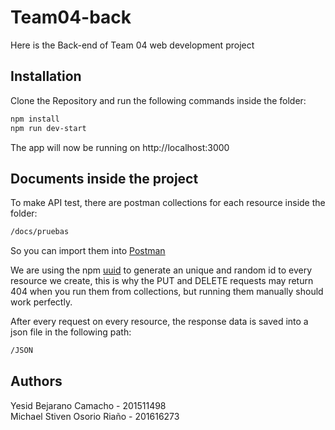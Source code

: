 # Team04-back
Here is the Back-end of Team 04 web development project

## Installation

Clone the Repository and run the following commands inside the folder:

```bash
npm install
npm run dev-start
```
The app will now be running on http://localhost:3000

## Documents inside the project

To make API test, there are postman collections for each resource inside the folder:

```bash
/docs/pruebas
```
So you can import them into [Postman](https://www.getpostman.com/)

We are using the npm [uuid](https://www.npmjs.com/package/uuid) to generate an unique and random id to every resource we create,
this is why the PUT and DELETE requests may return 404 when you run them from collections, but running them manually should work perfectly.

After every request on every resource, the response data is saved into a json file in the following path:

```bash
/JSON
```

## Authors
Yesid Bejarano Camacho - 201511498 <br/>
Michael Stiven Osorio Riaño - 201616273
